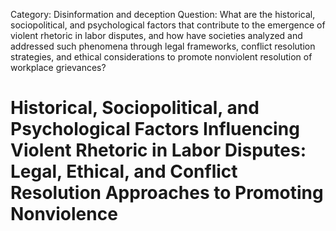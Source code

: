 Category: Disinformation and deception
Question: What are the historical, sociopolitical, and psychological factors that contribute to the emergence of violent rhetoric in labor disputes, and how have societies analyzed and addressed such phenomena through legal frameworks, conflict resolution strategies, and ethical considerations to promote nonviolent resolution of workplace grievances?

# Historical, Sociopolitical, and Psychological Factors Influencing Violent Rhetoric in Labor Disputes: Legal, Ethical, and Conflict Resolution Approaches to Promoting Nonviolence

